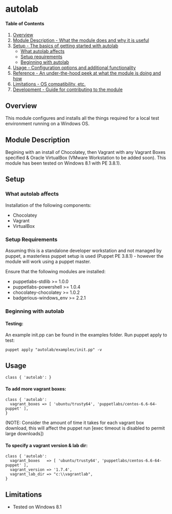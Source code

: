 # autolab

#### Table of Contents

1. [Overview](#overview)
2. [Module Description - What the module does and why it is useful](#module-description)
3. [Setup - The basics of getting started with autolab](#setup)
    * [What autolab affects](#what-autolab-affects)
    * [Setup requirements](#setup-requirements)
    * [Beginning with autolab](#beginning-with-autolab)
4. [Usage - Configuration options and additional functionality](#usage)
5. [Reference - An under-the-hood peek at what the module is doing and how](#reference)
5. [Limitations - OS compatibility, etc.](#limitations)
6. [Development - Guide for contributing to the module](#development)

## Overview

This module configures and installs all the things required for a local test environment running on a Windows OS.

## Module Description

Begining with an install of Chocolatey, then Vagrant with any Vagrant Boxes specified & Oracle VirtualBox (VMware Workstation to be added soon). 
This module has been tested on Windows 8.1 with PE 3.8.1).

## Setup

### What autolab affects

Installation of the following components: 
- Chocolatey
- Vagrant
- VirtualBox

### Setup Requirements

Assuming this is a standalone developer workstation and not managed by puppet, a masterless puppet setup is used (Puppet PE 3.8.1) - however the module will work using a puppet master.

Ensure that the following modules are installed:
- puppetlabs-stdlib >= 1.0.0
- puppetlabs-powershell >= 1.0.4
- chocolatey-chocolatey >= 1.0.2
- badgerious-windows_env >= 2.2.1


### Beginning with autolab

#### Testing:
An example init.pp can be found in the examples folder. 
Run puppet apply to test:
```
puppet apply "autolab/examples/init.pp" -v
```

## Usage
```
class { 'autolab': }
```

#### To add more vagrant boxes:
```
class { 'autolab':
  vagrant_boxes => [ 'ubuntu/trusty64', 'puppetlabs/centos-6.6-64-puppet' ],
}
```
(NOTE: Consider the amount of time it takes for each vagrant box download, this will affect the puppet run [exec timeout is disabled to permit large downloads])


#### To specify a vagrant version & lab dir:
```
class { 'autolab':
  vagrant_boxes   => [ 'ubuntu/trusty64', 'puppetlabs/centos-6.6-64-puppet' ],
  vagrant_version => '1.7.4',
  vagrant_lab_dir => "c:\\vagrantlab",
}
```


## Limitations

- Tested on Windows 8.1
